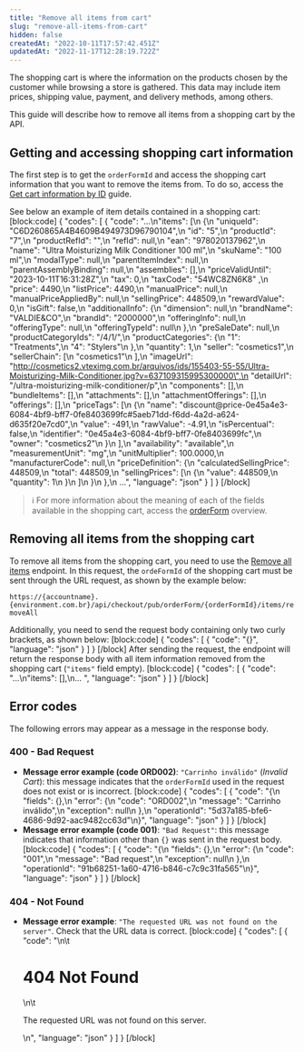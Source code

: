 ```yaml
---
title: "Remove all items from cart"
slug: "remove-all-items-from-cart"
hidden: false
createdAt: "2022-10-11T17:57:42.451Z"
updatedAt: "2022-11-17T12:28:19.722Z"
---
```

The shopping cart is where the information on the products chosen by the customer while browsing a store is gathered. This data may include item prices, shipping value, payment, and delivery methods, among others.

This guide will describe how to remove all items from a shopping cart by the API.

## Getting and accessing shopping cart information

The first step is to get the `orderFormId` and access the shopping cart information that you want to remove the items from. To do so, access the [Get cart information by ID](https://developers.vtex.com/docs/guides/get-cart-information-by-id) guide.

See below an example of item details contained in a shopping cart:
[block:code]
{
  "codes": [
    {
      "code": "...\n\"items\": [\n        {\n            \"uniqueId\": \"C6D260865A4B4609B494973D96790104\",\n            \"id\": \"5\",\n            \"productId\": \"7\",\n            \"productRefId\": \"\",\n            \"refId\": null,\n            \"ean\": \"978020137962\",\n            \"name\": \"Ultra Moisturizing Milk Conditioner 100 ml\",\n            \"skuName\": \"100 ml\",\n            \"modalType\": null,\n            \"parentItemIndex\": null,\n            \"parentAssemblyBinding\": null,\n            \"assemblies\": [],\n            \"priceValidUntil\": \"2023-10-11T16:31:28Z\",\n            \"tax\": 0,\n            \"taxCode\": \"54WC8ZN6K8\" ,\n            \"price\": 4490,\n            \"listPrice\": 4490,\n            \"manualPrice\": null,\n            \"manualPriceAppliedBy\": null,\n            \"sellingPrice\": 448509,\n            \"rewardValue\": 0,\n            \"isGift\": false,\n            \"additionalInfo\": {\n                \"dimension\": null,\n                \"brandName\": \"VALDIE&CO\",\n                \"brandId\": \"2000000\",\n                \"offeringInfo\": null,\n                \"offeringType\": null,\n                \"offeringTypeId\": null\n            },\n            \"preSaleDate\": null,\n            \"productCategoryIds\": \"/4/1/\",\n            \"productCategories\": {\n                \"1\": \"Treatments\",\n                \"4\": \"Stylers\"\n            },\n            \"quantity\": 1,\n            \"seller\": \"cosmetics1\",\n            \"sellerChain\": [\n                \"cosmetics1\"\n            ],\n            \"imageUrl\": \"http://cosmetics2.vteximg.com.br/arquivos/ids/155403-55-55/Ultra-Moisturizing-Milk-Conditioner.jpg?v=637109315995300000\",\n            \"detailUrl\": \"/ultra-moisturizing-milk-conditioner/p\",\n            \"components\": [],\n            \"bundleItems\": [],\n            \"attachments\": [],\n            \"attachmentOfferings\": [],\n            \"offerings\": [],\n            \"priceTags\": [\n                {\n                    \"name\": \"discount@price-0e45a4e3-6084-4bf9-bff7-0fe8403699fc#5aeb71dd-f6dd-4a2d-a624-d635f20e7cd0\",\n                    \"value\": -491,\n                    \"rawValue\": -4.91,\n                    \"isPercentual\": false,\n                    \"identifier\": \"0e45a4e3-6084-4bf9-bff7-0fe8403699fc\",\n                    \"owner\": \"cosmetics2\"\n                }\n            ],\n            \"availability\": \"available\",\n            \"measurementUnit\": \"mg\",\n            \"unitMultiplier\": 100.0000,\n            \"manufacturerCode\": null,\n            \"priceDefinition\": {\n                \"calculatedSellingPrice\": 448509,\n                \"total\": 448509,\n                \"sellingPrices\": [\n                    {\n                        \"value\": 448509,\n                        \"quantity\": 1\n                    }\n                ]\n            }\n        },\n  ...",
      "language": "json"
    }
  ]
}
[/block]

> ℹ️️ For more information about the meaning of each of the fields available in the shopping cart, access the [orderForm](https://developers.vtex.com/docs/guides/orderform-fields) overview.

## Removing all items from the shopping cart 

To remove all items from the shopping cart, you need to use the [Remove all items](https://developers.vtex.com/vtex-rest-api/reference/removeallitems) endpoint. In this request, the `ordeFormId` of the shopping cart must be sent through the URL request, as shown by the example below:

`https://{accountname}.{environment.com.br}/api/checkout/pub/orderForm/{orderFormId}/items/removeAll`

Additionally, you need to send the request body containing only two curly brackets, as shown below:
[block:code]
{
  "codes": [
    {
      "code": "{}",
      "language": "json"
    }
  ]
}
[/block]
After sending the request, the endpoint will return the response body with all item information removed from the shopping cart (`"items"` field empty).
[block:code]
{
  "codes": [
    {
      "code": "...\n\"items\": [],\n...  ",
      "language": "json"
    }
  ]
}
[/block]
## Error codes

The following errors may appear as a message in the response body.

### 400 - Bad Request

- **Message error example (code ORD002)**: `"Carrinho inválido"` (*Invalid Cart*): this message indicates that the `orderFormId` used in the request does not exist or is incorrect.
[block:code]
{
  "codes": [
    {
      "code": "{\n    \"fields\": {},\n    \"error\": {\n        \"code\": \"ORD002\",\n        \"message\": \"Carrinho inválido\",\n        \"exception\": null\n    },\n    \"operationId\": \"5d37a185-bfe6-4686-9d92-aac9482cc63d\"\n}",
      "language": "json"
    }
  ]
}
[/block]
- **Message error example (code 001)**: `"Bad Request"`: this message indicates that information other than `{}` was sent in the request body.
[block:code]
{
  "codes": [
    {
      "code": "{\n    \"fields\": {},\n    \"error\": {\n        \"code\": \"001\",\n        \"message\": \"Bad request\",\n        \"exception\": null\n    },\n    \"operationId\": \"91b68251-1a60-4716-b846-c7c9c31fa565\"\n}",
      "language": "json"
    }
  ]
}
[/block]

### 404 - Not Found

- **Message error example**: `"The requested URL was not found on the server"`. Check that the URL data is correct.
[block:code]
{
  "codes": [
    {
      "code": "<body>\n\t<h1>404 Not Found</h1>\n\t<p>The requested URL was not found on this server.</p>\n</body>",
      "language": "json"
    }
  ]
}
[/block]